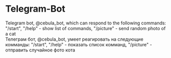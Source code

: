 # Telegram-Bot
Telegram bot, @cebula_bot, which can respond to the following commands: "/start", "/help" - show list of commands, "/picture" - send random photo of a cat  
Телеграм бот, @cebula_bot, умеет реагировать на следующие комманды: "/start", "/help" - показать список комманд, "/picture" - отправить случайное фото кота  
